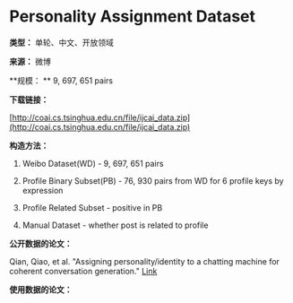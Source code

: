 # Personality Assignment Dataset

**类型：** 单轮、中文、开放领域

**来源：** 微博

**规模： ** 9, 697, 651 pairs

**下载链接：**

[http://coai.cs.tsinghua.edu.cn/file/ijcai_data.zip](http://coai.cs.tsinghua.edu.cn/file/ijcai_data.zip)



**构造方法：**

1. Weibo Dataset(WD) - 9, 697, 651 pairs

2. Profile Binary Subset(PB) -  76, 930 pairs from WD for 6 profile keys by expression

3. Profile Related Subset - positive in PB

4. Manual Dataset - whether post is related to profile

   

**公开数据的论文：**

Qian, Qiao, et al. "Assigning personality/identity to a chatting machine for coherent conversation generation." [Link](https://arxiv.org/pdf/1706.02861.pdf)

**使用数据的论文：**

